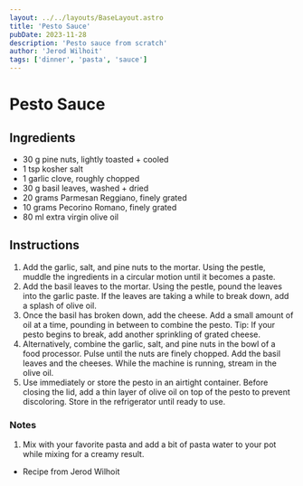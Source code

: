 ```yaml
---
layout: ../../layouts/BaseLayout.astro
title: 'Pesto Sauce'
pubDate: 2023-11-28
description: 'Pesto sauce from scratch'
author: 'Jerod Wilhoit'
tags: ['dinner', 'pasta', 'sauce']
---
```

# Pesto Sauce

## Ingredients

* 30 g pine nuts, lightly toasted + cooled
* 1 tsp kosher salt
* 1 garlic clove, roughly chopped
* 30 g basil leaves, washed + dried 
* 20 grams Parmesan Reggiano, finely grated 
* 10 grams Pecorino Romano, finely grated
* 80 ml extra virgin olive oil

## Instructions

1. Add the garlic, salt, and pine nuts to the mortar. Using the pestle, muddle the ingredients in a circular motion until it becomes a paste.
2. Add the basil leaves to the mortar. Using the pestle, pound the leaves into the garlic paste. If the leaves are taking a while to break down, add a splash of olive oil.
3. Once the basil has broken down, add the cheese. Add a small amount of oil at a time, pounding in between to combine the pesto. Tip: If your pesto begins to break, add another sprinkling of grated cheese. 
4. Alternatively, combine the garlic, salt, and pine nuts in the bowl of a food processor. Pulse until the nuts are finely chopped. Add the basil leaves and the cheeses. While the machine is running, stream in the olive oil. 
5. Use immediately or store the pesto in an airtight container. Before closing the lid, add a thin layer of olive oil on top of the pesto to prevent discoloring. Store in the refrigerator until ready to use.

### Notes

1. Mix with your favorite pasta and add a bit of pasta water to your pot while mixing for a creamy result.

- Recipe from Jerod Wilhoit